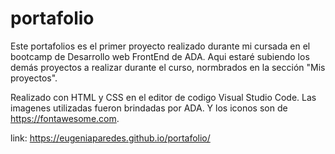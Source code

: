 # portafolio

Este portafolios es el primer proyecto realizado durante mi cursada en el bootcamp de Desarrollo web FrontEnd de ADA. Aqui estaré subiendo los demás proyectos a realizar durante el curso, normbrados en la sección "Mis proyectos".

Realizado con HTML y CSS en el editor de codigo Visual Studio Code.
Las imagenes utilizadas fueron brindadas por ADA. Y los iconos son de https://fontawesome.com.

link: https://eugeniaparedes.github.io/portafolio/
